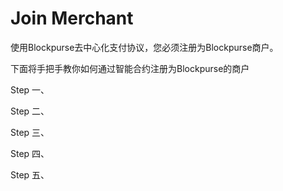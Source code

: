 # Join Merchant

使用Blockpurse去中心化支付协议，您必须注册为Blockpurse商户。

下面将手把手教你如何通过智能合约注册为Blockpurse的商户

Step 一、

Step 二、

Step 三、

Step 四、

Step 五、

